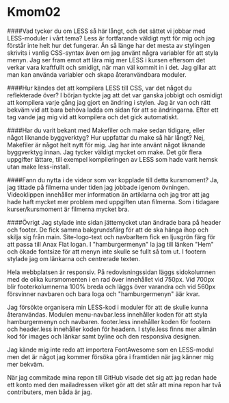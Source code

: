 Kmom02
===============================

####Vad tycker du om LESS så här långt, och det sättet vi jobbar med LESS-moduler i vårt tema?
Less är fortfarande väldigt nytt för mig och jag förstår inte helt hur det fungerar. Än så länge har det mesta av stylingen skrivits i vanlig CSS-syntax även om jag använt några variabler för att styla menyn. Jag ser fram emot att lära mig mer LESS i kursen eftersom det verkar vara kraftfullt och smidigt, när man väl kommit in i det. Jag gillar att man kan använda variabler och skapa återanvändbara moduler.

####Hur kändes det att kompilera LESS till CSS, var det något du reflekterade över?
I början tyckte jag att det var ganska jobbigt och osmidigt att kompilera varje gång jag gjort en ändring i stylen. Jag är van och rätt bekväm vid att bara behöva ladda om sidan för att se ändringarna. Efter ett tag vande jag mig vid att kompilera och det gick automatiskt.

####Har du varit bekant med Makefiler och make sedan tidigare, eller något liknande byggverktyg? Hur uppfattar du make så här långt?
Nej, Makefiler är något helt nytt för mig. Jag har inte använt något liknande byggverktyg innan. Jag tycker väldigt mycket om make. Det gör flera uppgifter lättare, till exempel kompileringen av LESS som hade varit hemsk utan make less-install.

####Fann du nytta i de videor som var kopplade till detta kursmoment?
Ja, jag tittade på filmerna under tiden jag jobbade igenom övningen. Videoklippen innehåller mer information än artiklarna och jag tror att jag hade haft mycket mer problem med uppgiften utan filmerna. Som i tidagare kurser/kursmoment är filmerna mycket bra.

####Övrigt
Jag stylade inte sidan jättemycket utan ändrade bara på header och footer. De fick samma bakgrundsfärg för att de ska hänga ihop och skilja sig från main. Site-logo-text och navbarItem fick en ljusgrön färg för att passa till Anax Flat logan. I "hamburgermenyn" la jag till länken "Hem" och ökade fontsize för att menyn inte skulle se fullt så tom ut. I footern stylade jag om länkarna och centrerade texten.

Hela webbplatsen är responsiv. På redovisningssidan läggs sidokolumnen med de olika kursmomenten i en rad över innehållet vid 750px. Vid 700px blir footerkolumnerna 100% breda och läggs över varandra och vid 560px försvinner navbaren och bara loga och "hamburgermenyn" äär kvar.

Jag försökte organisera min LESS-kod i moduler för att de skulle kunna återanvändas. Modulen menu-navbar.less innehåller koden för att styla hamburgermenyn och navbaren. footer.less innehåller koden för footern och header.less innehåller koden för headern. I style.less finns mer allmän kod för images och länkar samt byline och den responsiva designen.

Jag kände mig inte redo att importera FontAwesome som en LESS-modul men det är något jag kommer försöka göra i framtiden när jag känner mig mer bekväm.

När jag commitade mina repon till GitHub visade det sig att jag redan hade ett konto med den mailadressen vilket gör att det står att mina repon har två contributers, men båda är jag.
